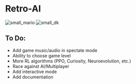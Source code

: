 # Retro-AI
![small_mario](https://user-images.githubusercontent.com/55513603/120692158-020fc780-c46d-11eb-8205-cd834f1ece4e.png)
![small_dk](https://user-images.githubusercontent.com/55513603/120692160-020fc780-c46d-11eb-9d0f-64845703097b.png)



## To Do:
- Add game music/audio in spectate mode 
- Ability to choose game level
- More RL algorithms (PPO, Curiosity, Neuroevolution, etc.)
- Race against AI/Multiplayer
- Add interactive mode
- Add documentation
